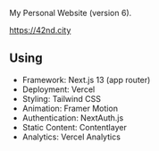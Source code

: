 My Personal Website (version 6).

https://42nd.city

## Using

- Framework: Next.js 13 (app router)
- Deployment: Vercel
- Styling: Tailwind CSS
- Animation: Framer Motion
- Authentication: NextAuth.js
- Static Content: Contentlayer
- Analytics: Vercel Analytics
